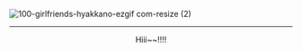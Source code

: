 ![100-girlfriends-hyakkano-ezgif com-resize (2)](https://github.com/Ronybtw/Ronybtw/assets/88377661/5ab7305d-2b49-4adc-adb2-27e8271cf998)
***

<p align="center">
Hiii~~!!!!
</p>



<!--
**Ronybtw/Ronybtw** is a ✨ _special_ ✨ repository because its `README.md` (this file) appears on your GitHub profile.

Here are some ideas to get you started:

- 🔭 I’m currently working on ...
- 🌱 I’m currently learning ...
- 👯 I’m looking to collaborate on ...
- 🤔 I’m looking for help with ...
- 💬 Ask me about ...
- 📫 How to reach me: ...
- 😄 Pronouns: ...
- ⚡ Fun fact: ...
-->
